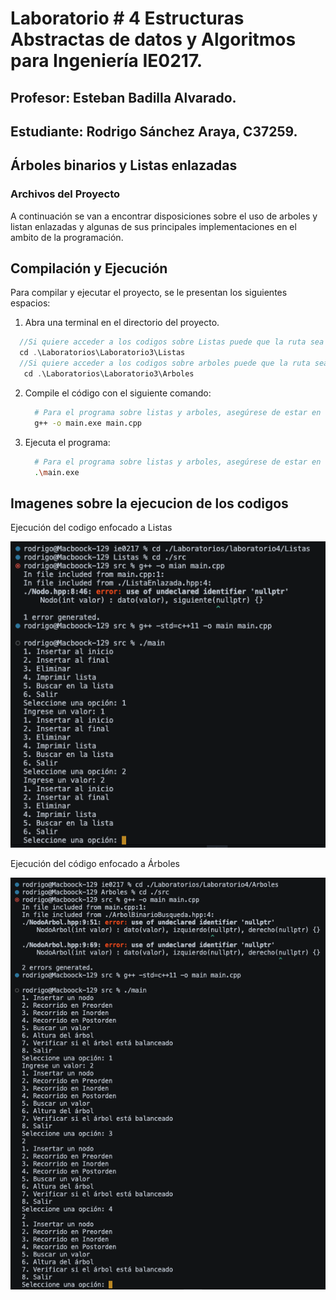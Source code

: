 # Laboratorio # 4 Estructuras Abstractas de datos y Algoritmos para Ingeniería IE0217.



## Profesor: Esteban Badilla Alvarado.
## Estudiante: Rodrigo Sánchez Araya, C37259.

## Árboles binarios y Listas enlazadas

### Archivos del Proyecto

A continuación se van a encontrar disposiciones sobre el uso de arboles y listan enlazadas y algunas de sus principales implementaciones en el ambito de la programación.

## Compilación y Ejecución

Para compilar y ejecutar el proyecto, se le presentan los siguientes espacios:

1. Abra una terminal en el directorio del proyecto.
```cpp
  //Si quiere acceder a los codigos sobre Listas puede que la ruta sea la siguiente:
  cd .\Laboratorios\Laboratorio3\Listas
  //Si quiere acceder a los codigos sobre arboles puede que la ruta sea: 
   cd .\Laboratorios\Laboratorio3\Arboles
```
2. Compile el código con el siguiente comando:

    ```bash
      # Para el programa sobre listas y arboles, asegúrese de estar en el apartado correcto con los archivos
      g++ -o main.exe main.cpp 
    ```


3. Ejecuta el programa:

    ```bash
      # Para el programa sobre listas y arboles, asegúrese de estar en el apartado correcto con los archivos
      .\main.exe
    ```


## Imagenes sobre la ejecucion de los codigos
Ejecución del codigo enfocado a Listas


![Ejecución del programa en compu propia](/Pruebas/Listas.jpeg)



Ejecución del código enfocado a Árboles


![Ejecución del programa en compu propia](/Pruebas/Arboles.jpeg)
